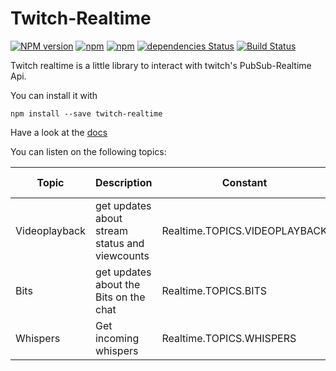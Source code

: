 # Twitch-Realtime 
[![NPM version](https://img.shields.io/npm/v/twitch-realtime.svg?style=flat-square)](https://npmjs.com/package/twitch-realtime) [![npm](https://img.shields.io/npm/l/twitch-realtime.svg?style=flat-square)]() [![npm](https://img.shields.io/npm/dm/twitch-reailtime.svg?style=flat-square)]() [![dependencies Status](https://david-dm.org/Fuechschen/twitch-realtime/status.svg?style=flat-square)](https://david-dm.org/Fuechschen/twitch-realtime) [![Build Status](https://img.shields.io/travis/Fuechschen/twitch-realtime/master.svg?style=flat-square)](https://github.com/Fuechschen/twitch-realtime)

Twitch realtime is a little library to interact with twitch's PubSub-Realtime Api.

You can install it with

```npm install --save twitch-realtime```

Have a look at the [docs](https://fuechschen.me/twitch-realtime/TwitchRealtime.html)

You can listen on the following topics:

|Topic|Description|Constant|Requires Token|
|---|---|---|---|
|Videoplayback|get updates about stream status and viewcounts|Realtime.TOPICS.VIDEOPLAYBACK|No|
|Bits|get updates about the Bits on the chat|Realtime.TOPICS.BITS|Yes|
|Whispers|Get incoming whispers|Realtime.TOPICS.WHISPERS|Yes|
